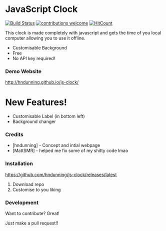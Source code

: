 # JavaScript Clock

[![Build Status](https://api.travis-ci.org/hndunning/js-clock.svg?branch=master)](https://travis-ci.org/hndunning/js-clock) [![contributions welcome](https://img.shields.io/badge/contributions-welcome-brightgreen.svg?style=flat)](https://github.com/dwyl/esta/issues) [![HitCount](http://hits.dwyl.io/hndunning/js-clock.svg)](http://hits.dwyl.io/hndunning/js-clock)



This clock is made completely with javascript and gets the time of you local computer allowing you to use it offline.

  - Customisable Background
  - Free
  - No API key required!
  
  ### Demo Website
  http://hndunning.github.io/js-clock/

# New Features!

  - Customisable Label (in bottom left)
  - Background changer

### Credits

* [hndunning] - Concept and intial webpage
* [MattSMR] - helped me fix some of my shitty code lmao

### Installation
https://github.com/hndunning/js-clock/releases/latest

1. Download repo 
2. Customise to you liking 


### Development

Want to contribute? Great!

Just make a pull request!!

